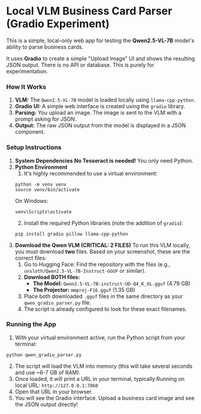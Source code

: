 # Local VLM Business Card Parser (Gradio Experiment)
This is a simple, local-only web app for testing the **Qwen2.5-VL-7B** model's ability to parse business cards.

It uses **Gradio** to create a simple "Upload Image" UI and shows the resulting JSON output. There is no API or database. This is purely for experimentation.
### How It Works
1. **VLM:** The ```Qwen2.5-VL-7B``` model is loaded locally using ```llama-cpp-python```.
2. **Gradio UI:** A simple web interface is created using the ```gradio``` library.
3. **Parsing:** You upload an image. The image is sent to the VLM with a prompt asking for JSON.
4. **Output:** The raw JSON output from the model is displayed in a JSON component.
### Setup Instructions
1. **System Dependencies**
**No Tesseract is needed!** You only need Python.
2. **Python Environment**
    1. It's highly recommended to use a virtual environment:
    ```
    python -m venv venv
    source venv/bin/activate
    ```
    On Windows:
    ```
    venv\Scripts\activate
    ```
    2. Install the required Python libraries (note the addition of ```gradio```):
    ```
    pip install gradio pillow llama-cpp-python
    ```
3. **Download the Qwen VLM (CRITICAL: 2 FILES)**
To run this VLM locally, you must download **two** files. Based on your screenshot, these are the correct files:
    1. Go to Hugging Face: Find the repository with the files (e.g., ```unsloth/Qwen2.5-VL-7B-Instruct-GGUF``` or similar).
    2. **Download BOTH files:**
        * **The Model:** ```Qwen2.5-VL-7B-instruct-UD-Q4_K_XL.gguf``` (4.79 GB)
        * **The Projector:** ```mmproj-F16.gguf``` (1.35 GB)
    3. Place both downloaded ```.gguf``` files in the same directory as your ```qwen_gradio_parser.py``` file.
    4. The script is already configured to look for these exact filenames.
### Running the App
1. With your virtual environment active, run the Python script from your terminal:
```
python qwen_gradio_parser.py
```
2. The script will load the VLM into memory (this will take several seconds and use ~6-7 GB of RAM).
3. Once loaded, it will print a URL in your terminal, typically:Running on local URL:  ```http://127.0.0.1:7860```
4. Open that URL in your browser.
5. You will see the Gradio interface. Upload a business card image and see the JSON output directly!